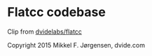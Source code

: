 # Flatcc codebase
Clip from [dvidelabs/flatcc](https://github.com/dvidelabs/flatcc)

Copyright 2015 Mikkel F. Jørgensen, dvide.com